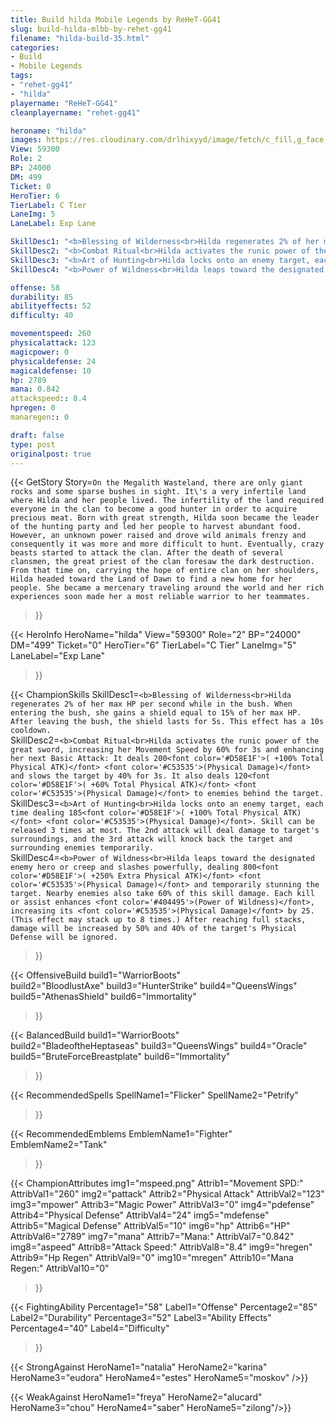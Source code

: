 ```yaml
---
title: Build hilda Mobile Legends by ReHeT-GG41
slug: build-hilda-mlbb-by-rehet-gg41
filename: "hilda-build-35.html"
categories: 
- Build 
- Mobile Legends
tags: 
- "rehet-gg41"
- "hilda"
playername: "ReHeT-GG41"
cleanplayername: "rehet-gg41"

heroname: "hilda"
images: https://res.cloudinary.com/drlhixyyd/image/fetch/c_fill,g_face,f_auto/https://cdn2-build.mobagenie.my.id/p/images/banner/full/hilda.jpg
View: 59300 
Role: 2 
BP: 24000
DM: 499 
Ticket: 0 
HeroTier: 6 
TierLabel: C Tier 
LaneImg: 5
LaneLabel: Exp Lane 

SkillDesc1: "<b>Blessing of Wilderness<br>Hilda regenerates 2% of her max HP per second while in the bush. When entering the bush, she gains a shield equal to 15% of her max HP. After leaving the bush, the shield lasts for 5s. This effect has a 10s cooldown."   
SkillDesc2: "<b>Combat Ritual<br>Hilda activates the runic power of the great sword, increasing her Movement Speed by 60% for 3s and enhancing her next Basic Attack: It deals 200<font color='#D58E1F'>( +100% Total Physical ATK)</font> <font color='#C53535'>(Physical Damage)</font> and slows the target by 40% for 3s. It also deals 120<font color='#D58E1F'>( +60% Total Physical ATK)</font> <font color='#C53535'>(Physical Damage)</font> to enemies behind the target."   
SkillDesc3: "<b>Art of Hunting<br>Hilda locks onto an enemy target, each time dealing 185<font color='#D58E1F'>( +100% Total Physical ATK)</font> <font color='#C53535'>(Physical Damage)</font>. Skill can be released 3 times at most. The 2nd attack will deal damage to target's surroundings, and the 3rd attack will knock back the target and surrounding enemies temporarily."   
SkillDesc4: "<b>Power of Wildness<br>Hilda leaps toward the designated enemy hero or creep and slashes powerfully, dealing 800<font color='#D58E1F'>( +250% Extra Physical ATK)</font> <font color='#C53535'>(Physical Damage)</font> and temporarily stunning the target. Nearby enemies also take 60% of this skill damage. Each kill or assist enhances <font color='#404495'>(Power of Wildness)</font>, increasing its <font color='#C53535'>(Physical Damage)</font> by 25. (This effect may stack up to 8 times.) After reaching full stacks, damage will be increased by 50% and 40% of the target's Physical Defense will be ignored."  

offense: 58 
durability: 85 
abilityeffects: 52 
difficulty: 40 

movementspeed: 260
physicalattack: 123
magicpower: 0
physicaldefense: 24
magicaldefense: 10
hp: 2789
mana: 0.842
attackspeed:: 8.4
hpregen: 0
manaregen:: 0

draft: false
type: post
originalpost: true
---
```



{{< GetStory 
Story=` On the Megalith Wasteland, there are only giant rocks and some sparse bushes in sight. It\'s a very infertile land where Hilda and her people lived. The infertility of the land required everyone in the clan to become a good hunter in order to acquire precious meat. Born with great strength, Hilda soon became the leader of the hunting party and led her people to harvest abundant food. However, an unknown power raised and drove wild animals frenzy and consequently it was more and more difficult to hunt. Eventually, crazy beasts started to attack the clan. After the death of several clansmen, the great priest of the clan foresaw the dark destruction. From that time on, carrying the hope of entire clan on her shoulders, Hilda headed toward the Land of Dawn to find a new home for her people. She became a mercenary traveling around the world and her rich experiences soon made her a most reliable warrior to her teammates. ` 
>}}

{{< HeroInfo 
HeroName="hilda" 
View="59300" 
Role="2" 
BP="24000" 
DM="499" 
Ticket="0" 
HeroTier="6" 
TierLabel="C Tier" 
LaneImg="5" 
LaneLabel="Exp Lane" 
>}}
 
{{< ChampionSkills 
SkillDesc1=`<b>Blessing of Wilderness<br>Hilda regenerates 2% of her max HP per second while in the bush. When entering the bush, she gains a shield equal to 15% of her max HP. After leaving the bush, the shield lasts for 5s. This effect has a 10s cooldown.`   
SkillDesc2=`<b>Combat Ritual<br>Hilda activates the runic power of the great sword, increasing her Movement Speed by 60% for 3s and enhancing her next Basic Attack: It deals 200<font color='#D58E1F'>( +100% Total Physical ATK)</font> <font color='#C53535'>(Physical Damage)</font> and slows the target by 40% for 3s. It also deals 120<font color='#D58E1F'>( +60% Total Physical ATK)</font> <font color='#C53535'>(Physical Damage)</font> to enemies behind the target.`   
SkillDesc3=`<b>Art of Hunting<br>Hilda locks onto an enemy target, each time dealing 185<font color='#D58E1F'>( +100% Total Physical ATK)</font> <font color='#C53535'>(Physical Damage)</font>. Skill can be released 3 times at most. The 2nd attack will deal damage to target's surroundings, and the 3rd attack will knock back the target and surrounding enemies temporarily.`   
SkillDesc4=`<b>Power of Wildness<br>Hilda leaps toward the designated enemy hero or creep and slashes powerfully, dealing 800<font color='#D58E1F'>( +250% Extra Physical ATK)</font> <font color='#C53535'>(Physical Damage)</font> and temporarily stunning the target. Nearby enemies also take 60% of this skill damage. Each kill or assist enhances <font color='#404495'>(Power of Wildness)</font>, increasing its <font color='#C53535'>(Physical Damage)</font> by 25. (This effect may stack up to 8 times.) After reaching full stacks, damage will be increased by 50% and 40% of the target's Physical Defense will be ignored.`   
>}}

{{< OffensiveBuild 
build1="WarriorBoots"  
build2="BloodlustAxe" 
build3="HunterStrike" 
build4="QueensWings" 
build5="AthenasShield" 
build6="Immortality" 
>}} 

{{< BalancedBuild 
build1="WarriorBoots"  
build2="BladeoftheHeptaseas" 
build3="QueensWings" 
build4="Oracle" 
build5="BruteForceBreastplate" 
build6="Immortality" 
>}}


{{< RecommendedSpells 
SpellName1="Flicker" 
SpellName2="Petrify" 
>}}  

{{< RecommendedEmblems 
EmblemName1="Fighter" 
EmblemName2="Tank" 
>}}   


{{< ChampionAttributes
img1="mspeed.png" Attrib1="Movement SPD:" AttribVal1="260"
img2="pattack" Attrib2="Physical Attack" AttribVal2="123"
img3="mpower" Attrib3="Magic Power" AttribVal3="0"
img4="pdefense" Attrib4="Physical Defense" AttribVal4="24"
img5="mdefense" Attrib5="Magical Defense" AttribVal5="10"
img6="hp" Attrib6="HP" AttribVal6="2789"
img7="mana" Attrib7="Mana:" AttribVal7="0.842"
img8="aspeed" Attrib8="Attack Speed:" AttribVal8="8.4"
img9="hregen" Attrib9="Hp Regen" AttribVal9="0"
img10="mregen" Attrib10="Mana Regen:" AttribVal10="0"
>}}


{{< FightingAbility
Percentage1="58" Label1="Offense"
Percentage2="85" Label2="Durability"
Percentage3="52" Label3="Ability Effects"
Percentage4="40" Label4="Difficulty"
 >}}

{{< StrongAgainst 
HeroName1="natalia"
HeroName2="karina"
HeroName3="eudora"
HeroName4="estes"
HeroName5="moskov"
/>}}

{{< WeakAgainst
HeroName1="freya"
HeroName2="alucard"
HeroName3="chou"
HeroName4="saber"
HeroName5="zilong"/>}}
